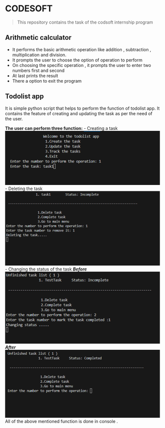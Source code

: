 # CODESOFT
> This repository contains the task of the codsoft internship program
## Arithmetic calculator 
  - It performs the basic arithmetic operation like addition , subtraction , multiplication and division.
  - It prompts the user to choose the option of operation to perform 
  - On choosing the specific operation , it prompts the user to enter two numbers first and second 
  - At last prints the result
  - There a option to exit the program   
  
## Todolist  app 
  It is simple python script that helps to perform the function of todolist app.
  It contains the feature of creating and updating the task as per the need of the user.
  
  **The user can perform three function:**
    - Creating a task 
    ![Creating task console picture](/Todolist/images/createtask.png)
    - Deleting the task 
    ![Image of task deleting in the console](/Todolist/images/deleteTask.png)
    - Changing the status of the task 
       ***Before***
       ![Task incomplete picture](/Todolist/images/Changingstatus.png)
       ***After***
       ![Task complete picture](/Todolist/images/Completetask.png)
  All of the above mentioned function is done in console .
  

